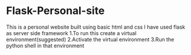 # Flask-Personal-site
This is a personal website built using basic html and css
I have used flask as server side framework
1.To run this  create a virtual environment(suggested)
2.Activate the virtual environment
3.Run the python shell in that environment
